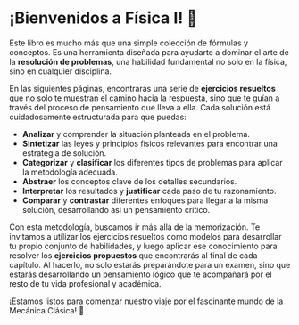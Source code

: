 # ¡Bienvenidos a Física I! 📖

Este libro es mucho más que una simple colección de fórmulas y conceptos. Es una herramienta diseñada para ayudarte a dominar el arte de la **resolución de problemas**, una habilidad fundamental no solo en la física, sino en cualquier disciplina.

En las siguientes páginas, encontrarás una serie de **ejercicios resueltos** que no solo te muestran el camino hacia la respuesta, sino que te guían a través del proceso de pensamiento que lleva a ella. Cada solución está cuidadosamente estructurada para que puedas:

* **Analizar** y comprender la situación planteada en el problema.
* **Sintetizar** las leyes y principios físicos relevantes para encontrar una estrategia de solución.
* **Categorizar** y **clasificar** los diferentes tipos de problemas para aplicar la metodología adecuada.
* **Abstraer** los conceptos clave de los detalles secundarios.
* **Interpretar** los resultados y **justificar** cada paso de tu razonamiento.
* **Comparar** y **contrastar** diferentes enfoques para llegar a la misma solución, desarrollando así un pensamiento crítico.

Con esta metodología, buscamos ir más allá de la memorización. Te invitamos a utilizar los ejercicios resueltos como modelos para desarrollar tu propio conjunto de habilidades, y luego aplicar ese conocimiento para resolver los **ejercicios propuestos** que encontrarás al final de cada capítulo. Al hacerlo, no solo estarás preparándote para un examen, sino que estarás desarrollando un pensamiento lógico que te acompañará por el resto de tu vida profesional y académica.

¡Estamos listos para comenzar nuestro viaje por el fascinante mundo de la Mecánica Clásica! 🚀